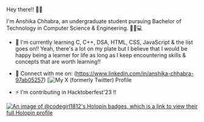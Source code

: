 Hey there!! 👋🏻

I'm Anshika Chhabra, an undergraduate student pursuing Bachelor of Technology in Computer Science & Engineering. 👧🏻💻

 - 📖  I'm currently learning C, C++, DSA, HTML, CSS, JavaScript & the list goes on!! 
 Yeah, there's a lot on my plate but I believe that I would be happy being a learner for life as long as I keep encountering skills & concepts that are worth learning!!

 - 🔗 Connect with me on:
     (https://www.linkedin.com/in/anshika-chhabra-97ab05257)
     [![My X (formerly Twitter) Profile](https://twitter.com/anshikachhabra_?t=3RrhUtepEoxbRAks5AzKbw&s=09)

 - ⚡ I'm contributing in Hacktoberfest'23 !!

  [![An image of @codegirl1812's Holopin badges, which is a link to view their full Holopin profile](https://holopin.me/codegirl1812)](https://holopin.io/@codegirl1812)
